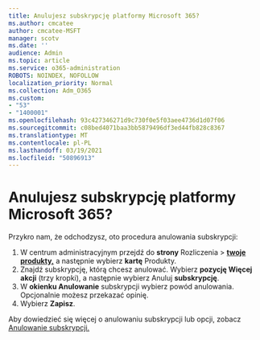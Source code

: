 ```yaml
---
title: Anulujesz subskrypcję platformy Microsoft 365?
ms.author: cmcatee
author: cmcatee-MSFT
manager: scotv
ms.date: ''
audience: Admin
ms.topic: article
ms.service: o365-administration
ROBOTS: NOINDEX, NOFOLLOW
localization_priority: Normal
ms.collection: Adm_O365
ms.custom:
- "53"
- "1400001"
ms.openlocfilehash: 93c427346271d9c730f0e5f03aee4736d1d07f06
ms.sourcegitcommit: c08bed4071baa3bb5879496df3ed44fb828c8367
ms.translationtype: MT
ms.contentlocale: pl-PL
ms.lasthandoff: 03/19/2021
ms.locfileid: "50896913"
---
```

# <a name="canceling-your-microsoft-365-subscription"></a>Anulujesz subskrypcję platformy Microsoft 365?

Przykro nam, że odchodzysz, oto procedura anulowania subskrypcji:

1. W centrum administracyjnym przejdź do **strony** Rozliczenia  >  **[twoje produkty,](https://go.microsoft.com/fwlink/p/?linkid=842054)** a następnie wybierz **kartę** Produkty.
2. Znajdź subskrypcję, którą chcesz anulować. Wybierz **pozycję Więcej akcji** (trzy kropki), a następnie wybierz Anuluj **subskrypcję**.
3. W **okienku Anulowanie** subskrypcji wybierz powód anulowania. Opcjonalnie możesz przekazać opinię.
4. Wybierz **Zapisz**.

Aby dowiedzieć się więcej o anulowaniu subskrypcji lub opcji, zobacz [Anulowanie subskrypcji.](https://docs.microsoft.com/microsoft-365/commerce/subscriptions/cancel-your-subscription)
